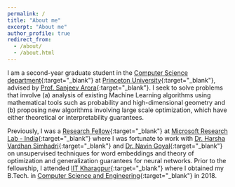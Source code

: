 ```yaml
---
permalink: /
title: "About me"
excerpt: "About me"
author_profile: true
redirect_from: 
  - /about/
  - /about.html
---
```

I am a second-year graduate student in the [Computer Science department](https://www.cs.princeton.edu/){:target="_blank"} at [Princeton University](https://www.princeton.edu/){:target="_blank"}, advised by [Prof. Sanjeev Arora](https://www.cs.princeton.edu/~arora/){:target="_blank"}. I seek to solve problems that involve (a) analysis of existing Machine Learning algorithms using mathematical tools such as probability and high-dimensional geometry and (b) proposing new algorithms involving large scale optimization, which have either theoretical or interpretability guarantees.

Previously, I was a [Research Fellow](https://www.microsoft.com/en-us/research/lab/microsoft-research-india/research-fellow-program/?#){:target="_blank"} at [Microsoft Research Lab - India](https://www.microsoft.com/en-us/research/lab/microsoft-research-india/){:target="_blank"} where I was fortunate to work with [Dr. Harsha Vardhan Simhadri](http://harsha-simhadri.org/){:target="_blank"} and [Dr. Navin Goyal](https://dblp.uni-trier.de/pers/hd/g/Goyal:Navin){:target="_blank"} on unsupervised techniques for word embeddings and theory of optimization and generalization guarantees for neural networks. Prior to the fellowship, I attended [IIT Kharagpur](http://www.iitkgp.ac.in){:target="_blank"} where I obtained my B.Tech. in [Computer Science and Engineering](http://cse.iitkgp.ac.in/){:target="_blank"} in 2018.



